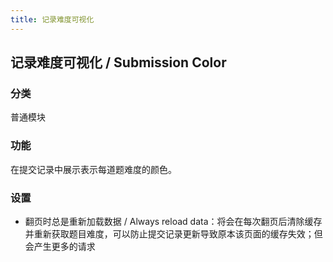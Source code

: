 ```yaml
---
title: 记录难度可视化
---
```


## 记录难度可视化 / Submission Color

### 分类

普通模块

### 功能

在提交记录中展示表示每道题难度的颜色。

### 设置

- 翻页时总是重新加载数据 / Always reload data：将会在每次翻页后清除缓存并重新获取题目难度，可以防止提交记录更新导致原本该页面的缓存失效；但会产生更多的请求

